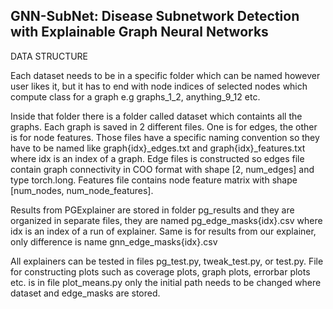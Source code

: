 ## GNN-SubNet: Disease Subnetwork Detection with Explainable Graph Neural Networks

DATA STRUCTURE

Each dataset needs to be in a specific folder which can be named however user likes it, but it has to end with node indices of selected nodes which compute class for a graph e.g graphs_1_2, anything_9_12 etc. 

Inside that folder there is a folder called dataset which containts all the graphs. Each graph is saved in 2 different files. One is for edges, the other is for node features. Those files have a specific naming convention so they have to be named like graph{idx}_edges.txt and graph{idx}_features.txt where idx is an index of a graph. Edge files is constructed so edges file contain graph connectivity in COO format with shape [2, num_edges] and type torch.long. Features file contains node feature matrix with shape [num_nodes, num_node_features]. 

Results from PGExplainer are stored in folder pg_results and they are organized in separate files, they are named pg_edge_masks{idx}.csv where idx is an index of a run of explainer. Same is for results from our explainer, only difference is name gnn_edge_masks{idx}.csv

All explainers can be tested in files pg_test.py, tweak_test.py, or test.py. File for constructing plots such as coverage plots, graph plots, errorbar plots etc. is in file plot_means.py only the initial path needs to be changed where dataset and edge_masks are stored. 

